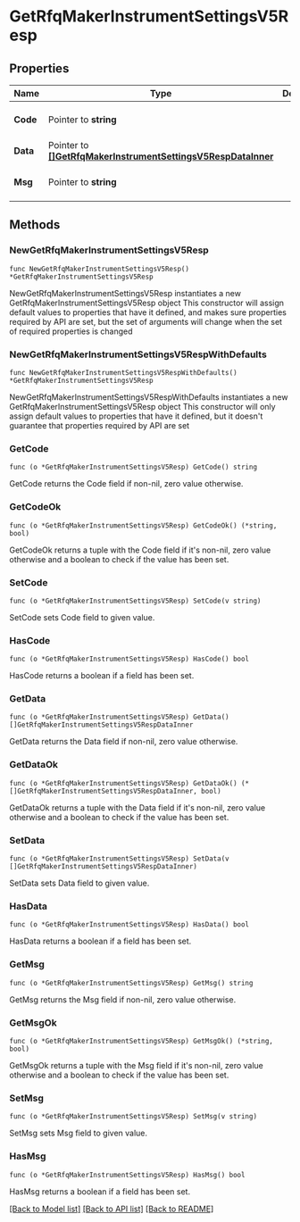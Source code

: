 # GetRfqMakerInstrumentSettingsV5Resp

## Properties

Name | Type | Description | Notes
------------ | ------------- | ------------- | -------------
**Code** | Pointer to **string** |  | [optional] [default to ""]
**Data** | Pointer to [**[]GetRfqMakerInstrumentSettingsV5RespDataInner**](GetRfqMakerInstrumentSettingsV5RespDataInner.md) |  | [optional] 
**Msg** | Pointer to **string** |  | [optional] [default to ""]

## Methods

### NewGetRfqMakerInstrumentSettingsV5Resp

`func NewGetRfqMakerInstrumentSettingsV5Resp() *GetRfqMakerInstrumentSettingsV5Resp`

NewGetRfqMakerInstrumentSettingsV5Resp instantiates a new GetRfqMakerInstrumentSettingsV5Resp object
This constructor will assign default values to properties that have it defined,
and makes sure properties required by API are set, but the set of arguments
will change when the set of required properties is changed

### NewGetRfqMakerInstrumentSettingsV5RespWithDefaults

`func NewGetRfqMakerInstrumentSettingsV5RespWithDefaults() *GetRfqMakerInstrumentSettingsV5Resp`

NewGetRfqMakerInstrumentSettingsV5RespWithDefaults instantiates a new GetRfqMakerInstrumentSettingsV5Resp object
This constructor will only assign default values to properties that have it defined,
but it doesn't guarantee that properties required by API are set

### GetCode

`func (o *GetRfqMakerInstrumentSettingsV5Resp) GetCode() string`

GetCode returns the Code field if non-nil, zero value otherwise.

### GetCodeOk

`func (o *GetRfqMakerInstrumentSettingsV5Resp) GetCodeOk() (*string, bool)`

GetCodeOk returns a tuple with the Code field if it's non-nil, zero value otherwise
and a boolean to check if the value has been set.

### SetCode

`func (o *GetRfqMakerInstrumentSettingsV5Resp) SetCode(v string)`

SetCode sets Code field to given value.

### HasCode

`func (o *GetRfqMakerInstrumentSettingsV5Resp) HasCode() bool`

HasCode returns a boolean if a field has been set.

### GetData

`func (o *GetRfqMakerInstrumentSettingsV5Resp) GetData() []GetRfqMakerInstrumentSettingsV5RespDataInner`

GetData returns the Data field if non-nil, zero value otherwise.

### GetDataOk

`func (o *GetRfqMakerInstrumentSettingsV5Resp) GetDataOk() (*[]GetRfqMakerInstrumentSettingsV5RespDataInner, bool)`

GetDataOk returns a tuple with the Data field if it's non-nil, zero value otherwise
and a boolean to check if the value has been set.

### SetData

`func (o *GetRfqMakerInstrumentSettingsV5Resp) SetData(v []GetRfqMakerInstrumentSettingsV5RespDataInner)`

SetData sets Data field to given value.

### HasData

`func (o *GetRfqMakerInstrumentSettingsV5Resp) HasData() bool`

HasData returns a boolean if a field has been set.

### GetMsg

`func (o *GetRfqMakerInstrumentSettingsV5Resp) GetMsg() string`

GetMsg returns the Msg field if non-nil, zero value otherwise.

### GetMsgOk

`func (o *GetRfqMakerInstrumentSettingsV5Resp) GetMsgOk() (*string, bool)`

GetMsgOk returns a tuple with the Msg field if it's non-nil, zero value otherwise
and a boolean to check if the value has been set.

### SetMsg

`func (o *GetRfqMakerInstrumentSettingsV5Resp) SetMsg(v string)`

SetMsg sets Msg field to given value.

### HasMsg

`func (o *GetRfqMakerInstrumentSettingsV5Resp) HasMsg() bool`

HasMsg returns a boolean if a field has been set.


[[Back to Model list]](../README.md#documentation-for-models) [[Back to API list]](../README.md#documentation-for-api-endpoints) [[Back to README]](../README.md)


